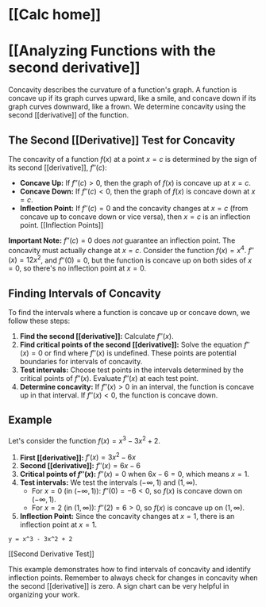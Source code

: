 # [[Calc home]]
# [[Analyzing Functions with the second derivative]]
Concavity describes the curvature of a function's graph.  A function is concave up if its graph curves upward, like a smile, and concave down if its graph curves downward, like a frown.  We determine concavity using the second [[derivative]] of the function.

## The Second [[Derivative]] Test for Concavity

The concavity of a function $f(x)$ at a point $x=c$ is determined by the sign of its second [[derivative]], $f''(c)$:

* **Concave Up:** If $f''(c) > 0$, then the graph of $f(x)$ is concave up at $x=c$.
* **Concave Down:** If $f''(c) < 0$, then the graph of $f(x)$ is concave down at $x=c$.
* **Inflection Point:** If $f''(c) = 0$ and the concavity changes at $x=c$ (from concave up to concave down or vice versa), then $x=c$ is an inflection point.  [[Inflection Points]]

**Important Note:** $f''(c) = 0$ does *not* guarantee an inflection point.  The concavity must actually change at $x=c$.  Consider the function $f(x) = x^4$.  $f''(x) = 12x^2$, and $f''(0) = 0$, but the function is concave up on both sides of $x=0$, so there's no inflection point at $x=0$.

## Finding Intervals of Concavity

To find the intervals where a function is concave up or concave down, we follow these steps:

1. **Find the second [[derivative]]:** Calculate $f''(x)$.
2. **Find critical points of the second [[derivative]]:** Solve the equation $f''(x) = 0$ or find where $f''(x)$ is undefined. These points are potential boundaries for intervals of concavity.
3. **Test intervals:** Choose test points in the intervals determined by the critical points of $f''(x)$.  Evaluate $f''(x)$ at each test point.
4. **Determine concavity:**  If $f''(x) > 0$ in an interval, the function is concave up in that interval. If $f''(x) < 0$, the function is concave down.


## Example

Let's consider the function $f(x) = x^3 - 3x^2 + 2$.

1. **First [[derivative]]:** $f'(x) = 3x^2 - 6x$
2. **Second [[derivative]]:** $f''(x) = 6x - 6$
3. **Critical points of $f''(x)$:** $f''(x) = 0$ when $6x - 6 = 0$, which means $x = 1$.
4. **Test intervals:** We test the intervals $(-\infty, 1)$ and $(1, \infty)$.
    * For $x = 0$ (in $(-\infty, 1)$): $f''(0) = -6 < 0$, so $f(x)$ is concave down on $(-\infty, 1)$.
    * For $x = 2$ (in $(1, \infty)$): $f''(2) = 6 > 0$, so $f(x)$ is concave up on $(1, \infty)$.
5. **Inflection Point:** Since the concavity changes at $x=1$, there is an inflection point at $x=1$.


```desmos-graph
y = x^3 - 3x^2 + 2
```

[[Second Derivative Test]]

This example demonstrates how to find intervals of concavity and identify inflection points. Remember to always check for changes in concavity when the second [[derivative]] is zero.  A sign chart can be very helpful in organizing your work.

